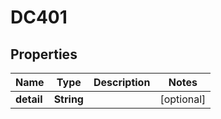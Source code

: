 

# DC401


## Properties

| Name | Type | Description | Notes |
|------------ | ------------- | ------------- | -------------|
|**detail** | **String** |  |  [optional] |



